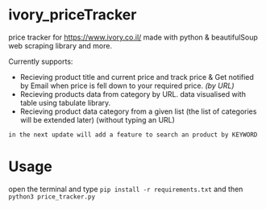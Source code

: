 # ivory_priceTracker
price tracker for https://www.ivory.co.il/ made with python & beautifulSoup web scraping library and more.

 Currently supports:
  * Recieving product title and current price and track price & Get notified by Email when price is fell down to your required price. *(by URL)*
  * Recieving products data from category by URL. data visualised with table using tabulate library.
  * Recieving product data category from a given list (the list of categories will be extended later) (without typing an URL)
  
  ```in the next update will add a feature to search an product by KEYWORD```

# Usage 
  open the terminal and type ```pip install -r requirements.txt``` and then ```python3 price_tracker.py```
 
